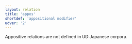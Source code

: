 ```yaml
---
layout: relation
title: 'appos'
shortdef: 'appositional modifier'
udver: '2'
---
```


Appositive relations are not defined in UD Japanese corpora.
<!-- Interlanguage links updated Út zář 29 20:31:43 CEST 2020 -->
